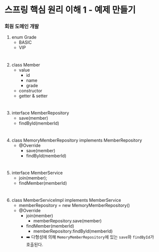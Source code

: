 # 스프링 핵심 원리 이해 1 - 예제 만들기

### 회원 도메인 개발
1. enum Grade
   * BASIC
   * VIP
#
2. class Member
   * value 
     * id
     * name
     * grade
   * constructor
   * getter & setter
#
3. interface MemberRepository
   * save(member)
   * findById(memberId)
#
4. class MemoryMemberRepository implements MemberRepository
   * @Override
     * save(member)
     * findById(memberId)
#
5. interface MemberService
   * join(member);
   * findMember(memberId)
# 
6. class MemberServiceImpl implements MemberService
   * memberRepository = new MemoryMemberRepository()
   * @Override
     * join(member)
       * memberRepository.save(member)
     * findMember(memberId)
       * memberRepository.findById(memberId)
     * ➡️ 다형성에 의해 `MemoryMemberRepository`에 있는 `save`와 `findById`가 호출된다. 